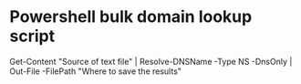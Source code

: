 <h1>Powershell bulk domain lookup script</h1>


Get-Content "Source of text file" | Resolve-DNSName -Type NS -DnsOnly | Out-File -FilePath "Where to save the results"

